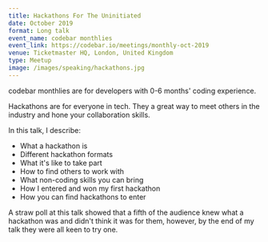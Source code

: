 ```yaml
---
title: Hackathons For The Uninitiated
date: October 2019
format: Long talk
event_name: codebar monthlies
event_link: https://codebar.io/meetings/monthly-oct-2019
venue: Ticketmaster HQ, London, United Kingdom
type: Meetup
image: /images/speaking/hackathons.jpg
---
```


codebar monthlies are for developers with 0-6 months' coding experience.

Hackathons are for everyone in tech.  They a great way to meet others in the industry and hone your collaboration skills.

In this talk, I describe:

* What a hackathon is
* Different hackathon formats
* What it's like to take part
* How to find others to work with
* What non-coding skills you can bring
* How I entered and won my first hackathon
* How you can find hackathons to enter

A straw poll at this talk showed that a fifth of the audience knew what a hackathon was and didn't think it was for them, however, by the end of my talk they were all keen to try one.
